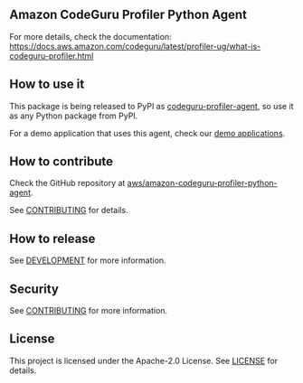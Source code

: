## Amazon CodeGuru Profiler Python Agent

For more details, check the documentation: https://docs.aws.amazon.com/codeguru/latest/profiler-ug/what-is-codeguru-profiler.html

## How to use it

This package is being released to PyPI as [codeguru-profiler-agent](https://pypi.org/project/codeguru-profiler-agent), so use it as any Python package from PyPI.

For a demo application that uses this agent, check our [demo applications](https://github.com/aws-samples/aws-codeguru-profiler-python-demo-application).

## How to contribute

Check the GitHub repository at [aws/amazon-codeguru-profiler-python-agent](https://github.com/aws/amazon-codeguru-profiler-python-agent).

See [CONTRIBUTING](CONTRIBUTING.md) for details.

## How to release

See [DEVELOPMENT](DEVELOPMENT.md) for more information.

## Security

See [CONTRIBUTING](CONTRIBUTING.md#security-issue-notifications) for more information.

## License

This project is licensed under the Apache-2.0 License. See [LICENSE](LICENSE) for details.

